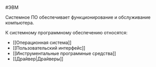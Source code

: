 #ЭВМ 

Системное ПО обеспечивает функционирование и обслуживание компьютера.

К системному программному обеспечению относятся:
- [[Операционная система]]
- [[Пользовательский интерфейс]]
- [[Инструментальные программные средства]]
- [[Драйвер|Драйверы]]